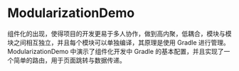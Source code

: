 # ModularizationDemo

组件化的出现，使得项目的开发更易于多人协作，做到高内聚，低耦合，模块与模块之间相互独立，并且每个模块可以单独编译，其原理是使用 Gradle 进行管理。 ModularizationDemo 中演示了组件化开发中 Gradle 的基本配置，并且实现了一个简单的路由，用于页面跳转与数据传递。
